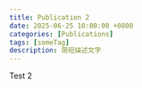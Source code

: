 ```yaml
---
title: Publication 2
date: 2025-06-25 10:00:00 +0800
categories: [Publications]
tags: [someTag]
description: 简短描述文字
---
```


Test 2